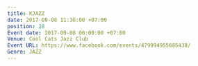 ```yaml
---
title: KJAZZ
date: 2017-09-08 11:36:00 +07:00
position: 28
Event date: 2017-09-08 00:00:00 +07:00
Venue: Cool Cats Jazz Club
Event URL: https://www.facebook.com/events/479994955685438/
Genre: JAZZ
---
```


